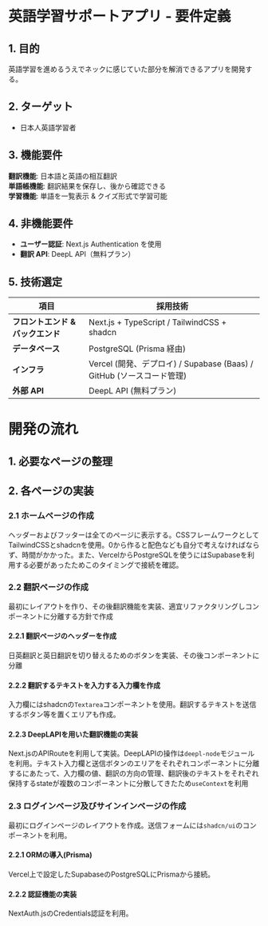 # 英語学習サポートアプリ - 要件定義

## 1. 目的
英語学習を進めるうえでネックに感じていた部分を解消できるアプリを開発する。

## 2. ターゲット
- 日本人英語学習者

## 3. 機能要件
**翻訳機能**: 日本語と英語の相互翻訳  
**単語帳機能**: 翻訳結果を保存し、後から確認できる  
**学習機能**: 単語を一覧表示 & クイズ形式で学習可能  

## 4. 非機能要件
- **ユーザー認証**: Next.js Authentication を使用  
- **翻訳 API**: DeepL API（無料プラン）  

## 5. 技術選定
| 項目          | 採用技術 |
|--------------|---------|
| **フロントエンド & バックエンド** | Next.js + TypeScript / TailwindCSS + shadcn|
| **データベース** | PostgreSQL (Prisma 経由) |
| **インフラ** | Vercel (開発、デプロイ) / Supabase (Baas) / GitHub (ソースコード管理) |
| **外部 API** | DeepL API (無料プラン) |

# 開発の流れ
## 1. 必要なページの整理
## 2. 各ページの実装
### 2.1 ホームページの作成  
ヘッダーおよびフッターは全てのページに表示する。CSSフレームワークとしてTailwindCSSとshadcnを使用。0から作ると配色なども自分で考えなければならず、時間がかかった。また、VercelからPostgreSQLを使うにはSupabaseを利用する必要があったためこのタイミングで接続を確認。
### 2.2 翻訳ページの作成
最初にレイアウトを作り、その後翻訳機能を実装、適宜リファクタリングしコンポーネントに分離する方針で作成  
#### 2.2.1 翻訳ページのヘッダーを作成
日英翻訳と英日翻訳を切り替えるためのボタンを実装、その後コンポーネントに分離
#### 2.2.2 翻訳するテキストを入力する入力欄を作成
入力欄にはshadcnの`Textarea`コンポーネントを使用。翻訳するテキストを送信するボタン等を置くエリアも作成。
#### 2.2.3 DeepLAPIを用いた翻訳機能の実装
Next.jsのAPIRouteを利用して実装。DeepLAPIの操作は`deepl-node`モジュールを利用。テキスト入力欄と送信ボタンのエリアをそれぞれコンポーネントに分離するにあたって、入力欄の値、翻訳の方向の管理、翻訳後のテキストをそれぞれ保持するstateが複数のコンポーネントに分散してきたため`useContext`を利用
### 2.3 ログインページ及びサインインページの作成
最初にログインページのレイアウトを作成。送信フォームには`shadcn/ui`のコンポーネントを利用。
#### 2.2.1 ORMの導入(Prisma)
Vercel上で設定したSupabaseのPostgreSQLにPrismaから接続。
#### 2.2.2 認証機能の実装
NextAuth.jsのCredentials認証を利用。
